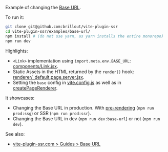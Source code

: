 Example of changing the [Base URL](https://vite-plugin-ssr.com/base-url).

To run it:

```bash
git clone git@github.com:brillout/vite-plugin-ssr
cd vite-plugin-ssr/examples/base-url/
npm install # (do not use yarn, as yarn installs the entire monorepo)
npm run dev
```

Highlights:
 - `<Link>` implementation using `import.meta.env.BASE_URL`: [components/Link.jsx](components/Link.jsx).
 - Static Assets in the HTML returned by the `render()` hook: [renderer/_default.page.server.jsx](renderer/_default.page.server.jsx).
 - Setting the `base` config in [vite.config.js](vite.config.js) as well as in [createPageRenderer](server/server.js).

It showcases:
 - Changing the Base URL in production. With [pre-rendering](https://vite-plugin-ssr.com/pre-rendering) (`npm run prod:ssg`) or SSR (`npm run prod:ssr`).
 - Changing the Base URL in dev (`npm run dev:base-url`) or not (`npm run dev`).

See also:
 - [vite-plugin-ssr.com > Guides > Base URL](https://vite-plugin-ssr.com/base-url)
